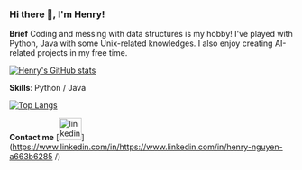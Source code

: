 ### Hi there 👋, I'm Henry!

**Brief**
Coding and messing with data structures is my hobby! I've played with Python, Java with some Unix-related knowledges. I also enjoy creating AI-related projects in my free time.

[![Henry's GitHub stats](https://github-readme-stats.vercel.app/api?username=henrynguyen)](https://github.com/anuraghazra/github-readme-stats)

**Skills**: Python / Java

[![Top Langs](https://github-readme-stats.vercel.app/api/top-langs/?username=henrynguyen)](https://github.com/anuraghazra/github-readme-stats)

**Contact me**
[<img src='https://cdn.jsdelivr.net/npm/simple-icons@3.0.1/icons/linkedin.svg' alt='linkedin' height='40'>](https://www.linkedin.com/in/https://www.linkedin.com/in/henry-nguyen-a663b6285 /)  











